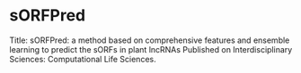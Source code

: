 # sORFPred

Title: sORFPred: a method based on comprehensive features and ensemble learning to predict the sORFs in plant lncRNAs
Published on Interdisciplinary Sciences: Computational Life Sciences.
